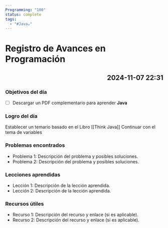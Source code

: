 ```yaml
---
Programming: "100"
status: complete
tags:
  - "#Java☕️"
---
```

# Registro de Avances en Programación

## <p align="right">2024-11-07 22:31</p>

### Objetivos del día

- [ ] Descargar un PDF complementario para aprender **Java**

### Logro del día

Establecer un temario basado en el Libro [[Think Java]]
Continuar con el tema de variables
### Problemas encontrados

- Problema 1: Descripción del problema y posibles soluciones.
- Problema 2: Descripción del problema y posibles soluciones.

### Lecciones aprendidas

- Lección 1: Descripción de la lección aprendida.
- Lección 2: Descripción de la lección aprendida.

### Recursos útiles

- Recurso 1: Descripción del recurso y enlace (si es aplicable).
- Recurso 2: Descripción del recurso y enlace (si es aplicable).

